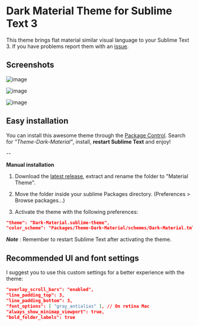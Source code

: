 # Dark Material Theme for Sublime Text 3
This theme brings flat material similar visual language to your Sublime Text 3. If you have problems report them with an [issue](https://github.com/artifactdev/Theme-Dark-Material/issues).

## Screenshots

![image](https://raw.githubusercontent.com/artifactdev/Theme-Dark-Material/master/assets/dark-material-1.png)

![image](https://raw.githubusercontent.com/artifactdev/Theme-Dark-Material/master/assets/dark-material-2.png)

![image](https://raw.githubusercontent.com/artifactdev/Theme-Dark-Material/master/assets/dark-material-3.png)

## Easy installation
You can install this awesome theme through the [Package Control](https://packagecontrol.io/installation). Search for *"Theme-Dark-Material"*, install, **restart Sublime Text** and enjoy!

--

**Manual installation**

1. Download the [latest release](https://github.com/artifactdev/Theme-Dark-Material/releases/latest), extract and rename the folder to "Material Theme".

2. Move the folder inside your sublime Packages directory. (Preferences > Browse packages...)

3. Activate the theme with the following preferences:

```json
"theme": "Dark-Material.sublime-theme",
"color_scheme": "Packages/Theme-Dark-Material/schemes/Dark-Material.tmTheme",
```

***Note*** : Remember to restart Sublime Text after activating the theme.

## Recommended UI and font settings
I suggest you to use this custom settings for a better experience with the theme:

```json
"overlay_scroll_bars": "enabled",
"line_padding_top": 3,
"line_padding_bottom": 3,
"font_options": [ "gray_antialias" ], // On retina Mac
"always_show_minimap_viewport": true,
"bold_folder_labels": true
```
